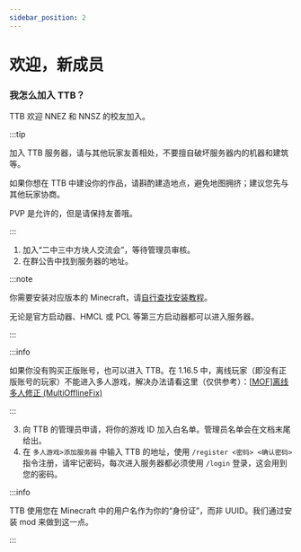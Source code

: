 ```yaml
---
sidebar_position: 2
---
```


# 欢迎，新成员

### 我怎么加入 TTB？

TTB 欢迎 NNEZ 和 NNSZ 的校友加入。

:::tip

加入 TTB 服务器，请与其他玩家友善相处，不要擅自破坏服务器内的机器和建筑等。

如果你想在 TTB 中建设你的作品，请斟酌建造地点，避免地图拥挤；建议您先与其他玩家协商。

PVP 是允许的，但是请保持友善哦。

:::

1. 加入“二中三中方块人交流会”，等待管理员审核。
2. 在群公告中找到服务器的地址。

:::note

你需要安装对应版本的 Minecraft，请[自行查找安装教程](https://cn.bing.com/search?pglt=129&q=如何安装minecraft+java版)。

无论是官方启动器、HMCL 或 PCL 等第三方启动器都可以进入服务器。

:::

:::info

如果你没有购买正版账号，也可以进入 TTB。在 1.16.5 中，离线玩家（即没有正版账号的玩家）不能进入多人游戏，解决办法请看这里（仅供参考）：[[MOF\]离线多人修正 (MultiOfflineFix)](https://www.mcmod.cn/class/10643.html)

:::

3. 向 TTB 的管理员申请，将你的游戏 ID 加入白名单。管理员名单会在文档末尾给出。
3. 在 `多人游戏>添加服务器` 中输入 TTB 的地址，使用 `/register <密码> <确认密码>`  指令注册，请牢记密码，每次进入服务器都必须使用 `/login` 登录，这会用到您的密码。

:::info

TTB 使用您在 Minecraft 中的用户名作为你的“身份证”，而非 UUID。我们通过安装 mod 来做到这一点。

:::
